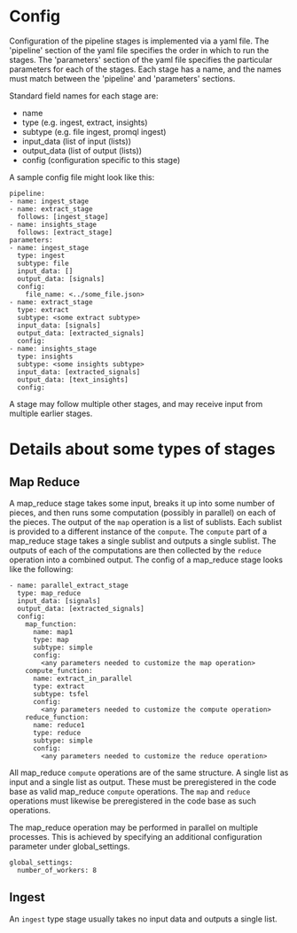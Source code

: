 # Config

Configuration of the pipeline stages is implemented via a yaml file.
The 'pipeline' section of the yaml file specifies the order in which to run the stages.
The 'parameters' section of the yaml file specifies the particular parameters for each of the stages.
Each stage has a name, and the names must match between the 'pipeline' and 'parameters' sections.

Standard field names for each stage are:
- name
- type (e.g. ingest, extract, insights)
- subtype (e.g. file ingest, promql ingest)
- input_data (list of input (lists))
- output_data (list of output (lists))
- config (configuration specific to this stage)

A sample config file might look like this:

```
pipeline:
- name: ingest_stage
- name: extract_stage
  follows: [ingest_stage]
- name: insights_stage
  follows: [extract_stage]
parameters:
- name: ingest_stage
  type: ingest
  subtype: file
  input_data: []
  output_data: [signals]
  config:
    file_name: <../some_file.json>
- name: extract_stage
  type: extract
  subtype: <some extract subtype>
  input_data: [signals]
  output_data: [extracted_signals]
  config:
- name: insights_stage
  type: insights
  subtype: <some insights subtype>
  input_data: [extracted_signals]
  output_data: [text_insights]
  config:
```

A stage may follow multiple other stages, and may receive input from multiple earlier stages.

# Details about some types of stages

## Map Reduce
A map_reduce stage takes some input, breaks it up into some number of pieces,
and then runs some computation (possibly in parallel) on each of the pieces.
The output of the `map` operation is a list of sublists.
Each sublist is provided to a different instance of the `compute`.
The `compute` part of a map_reduce stage takes a single sublist and outputs a single sublist.
The outputs of each of the computations are then collected by the `reduce` operation into a combined output.
The config of a map_reduce stage looks like the following:

```commandline
- name: parallel_extract_stage
  type: map_reduce
  input_data: [signals]
  output_data: [extracted_signals]
  config:
    map_function:
      name: map1
      type: map
      subtype: simple
      config:
        <any parameters needed to customize the map operation>
    compute_function:
      name: extract_in_parallel
      type: extract
      subtype: tsfel
      config:
        <any parameters needed to customize the compute operation>
    reduce_function:
      name: reduce1
      type: reduce
      subtype: simple
      config:
        <any parameters needed to customize the reduce operation>
```

All map_reduce `compute` operations are of the same structure.
A single list as input and a single list as output.
These must be preregistered in the code base as valid map_reduce `compute` operations.
The `map` and `reduce` operations must likewise be preregistered in the code base as such operations.

The map_reduce operation may be performed in parallel on multiple processes.
This is achieved by specifying an additional configuration parameter under global_settings.

```
global_settings:
  number_of_workers: 8
```


## Ingest
An `ingest` type stage usually takes no input data and outputs a single list.

